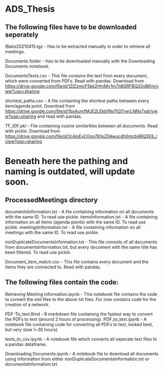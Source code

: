 # ADS_Thesis

## The following files have to be downloaded seperately

iBabs20210415.tgz   -   Has to be extracted manually in order to retrieve all meetings.

Documents folder    -   Has to be downloaded manually with the Downloading Documents notebook.

DocumentsTexts.csv        -   This file contains the text from every document, which were converted from PDFs. Read with pandas. Download from https://drive.google.com/file/d/1ZlZzmcF5kk2HmMy1m7It8SRFBQ33yBKm/view?usp=sharing

shortest_paths.csv    -   A file containing the shortest paths between every item/agenda point. Download from https://drive.google.com/file/d/1bxAumfMJE2LEkb1NoTtQTrwrLNNs7xdr/view?usp=sharing and read with pandas.

TF_IDF.pkl      -     File containing cosine similarities between all documents. Read with pickle. Download from https://drive.google.com/file/d/1c4mEyC0on761pZ0Awucdh0mcb4RQ5E8_/view?usp=sharing

# Beneath here the pathing and naming is outdated, will update soon.


## ProcessedMeetings directory

documentsInformation.txt  -   A file containing information on all documents with the same ID. To read use pickle.
itemsInformation.txt      -   A file containing information on all items (agenda points) with the same ID. To read use pickle.
meetingsInformation.txt   -   A file containing information on all meetings with the same ID. To read use pickle.

nonDuplicateDocumentsInformation.txt  - This file consists of all documents from documentsInformation.txt, but every document 
                                        with the same title has been filtered. To read use pickle.
                                        
Document_item_match.csv   -   This file contains every document and the items they are connected to. Read with pandas.

## The following files contain the code:


Retrieving Meeting information.ipynb    -   This notebook file contains the code to convert the xml files to the above txt files. 
                                            For now contains code for the creation of a network.
   
PDF-To_text.Rmd     -   R markdown file containing the fastest way to convert the PDFs to text (around 2 hours of processing).
PDF_to_text.ipynb   -   A notebook file containing code for converting all PDFs to text, looked best, but very slow (~30 hours).

texts_to_csv.ipynb  -   A notebook file which converts all seperate text files to a pandas dataframe.

Downloading Documents.ipynb   -   A notebook file to download all documents using information from either 
                                  nonDuplicateDocumentsInformation.txt or documentsInformation.txt.
